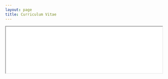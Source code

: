 ```yaml
---
layout: page
title: Curriculum Vitae
---
```


<iframe src="pdfs/CV_8-14-2020.pdf" width="100% height=100%">
</iframe>
